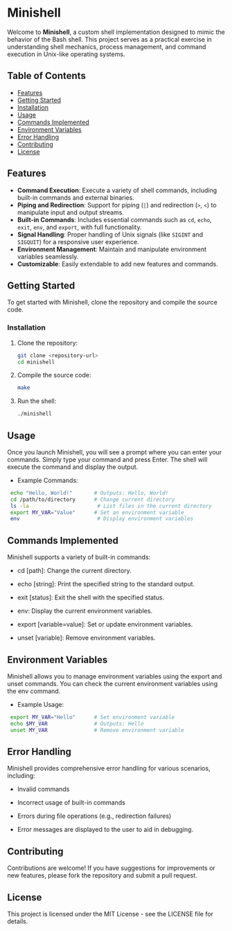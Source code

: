 # Minishell

Welcome to **Minishell**, a custom shell implementation designed to mimic the behavior of the Bash shell. This project serves as a practical exercise in understanding shell mechanics, process management, and command execution in Unix-like operating systems.

## Table of Contents

- [Features](#features)
- [Getting Started](#getting-started)
- [Installation](#installation)
- [Usage](#usage)
- [Commands Implemented](#commands-implemented)
- [Environment Variables](#environment-variables)
- [Error Handling](#error-handling)
- [Contributing](#contributing)
- [License](#license)

## Features

- **Command Execution**: Execute a variety of shell commands, including built-in commands and external binaries.
- **Piping and Redirection**: Support for piping (`|`) and redirection (`>`, `<`) to manipulate input and output streams.
- **Built-in Commands**: Includes essential commands such as `cd`, `echo`, `exit`, `env`, and `export`, with full functionality.
- **Signal Handling**: Proper handling of Unix signals (like `SIGINT` and `SIGQUIT`) for a responsive user experience.
- **Environment Management**: Maintain and manipulate environment variables seamlessly.
- **Customizable**: Easily extendable to add new features and commands.

## Getting Started

To get started with Minishell, clone the repository and compile the source code.

### Installation

1. Clone the repository:
   ```bash
   git clone <repository-url>
   cd minishell


2. Compile the source code:
   ```bash
   make


3. Run the shell:
   ```bash
   ./minishell

## Usage

Once you launch Minishell, you will see a prompt where you can enter your commands. Simply type your command and press Enter.
The shell will execute the command and display the output.

  *  Example Commands:
   ```bash
    echo "Hello, World!"       # Outputs: Hello, World!
    cd /path/to/directory      # Change current directory
    ls -la                      # List files in the current directory
    export MY_VAR="Value"      # Set an environment variable
    env                         # Display environment variables
  ```

## Commands Implemented

  Minishell supports a variety of built-in commands:
   *  cd [path]: Change the current directory.
     
   *  echo [string]: Print the specified string to the standard output.
     
   *  exit [status]: Exit the shell with the specified status.
     
   *  env: Display the current environment variables.
     
   *  export [variable=value]: Set or update environment variables.
     
   *  unset [variable]: Remove environment variables.
     

## Environment Variables

  Minishell allows you to manage environment variables using the export and unset commands. You can check 
  the current environment variables using the env command.

  *  Example Usage:
   ```bash
    export MY_VAR="Hello"      # Set environment variable
    echo $MY_VAR               # Outputs: Hello
    unset MY_VAR               # Remove environment variable
  ```

## Error Handling

  Minishell provides comprehensive error handling for various scenarios, including:

  *  Invalid commands
  
  *  Incorrect usage of built-in commands
    
  *  Errors during file operations (e.g., redirection failures)
    
  *  Error messages are displayed to the user to aid in debugging.

## Contributing

  Contributions are welcome! If you have suggestions for improvements or new features,
  please fork the repository and submit a pull request.

## License

  This project is licensed under the MIT License - see the LICENSE file for details.




























